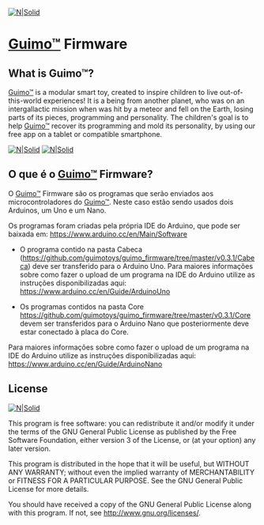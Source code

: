 [![N|Solid](http://i.imgur.com/PXORtkB.jpg)](https://guimo.toys)
# [Guimo&trade;] Firmware

## What is Guimo&trade;?
[Guimo&trade;] is a modular smart toy, created to inspire children to live out-of-this-world experiences! It is a being from another planet, who was on an intergallactic mission when was hit by a meteor and fell on the Earth, losing parts of its pieces, programming and personality. The children's goal is to help [Guimo&trade;] recover its programming and mold its personality, by using our free app on a tablet or compatible smartphone.

[![N|Solid](http://i.imgur.com/hCm5tRC.png)](https://guimo.toys) [![N|Solid](http://i.imgur.com/CwIqAOV.jpg)](https://guimo.toys) 



## O que é o [Guimo&trade;] Firmware?  
O [Guimo&trade;] Firmware são os programas que serão enviados aos microcontroladores do [Guimo&trade;]. Neste caso estão sendo usados dois Arduinos, um Uno e um Nano. 

Os programas foram criadas pela própria IDE do Arduino, que pode ser baixada em: https://www.arduino.cc/en/Main/Software

* O programa contido na pasta Cabeca (https://github.com/guimotoys/guimo_firmware/tree/master/v0.3.1/Cabeca) deve ser transferido para o Arduino Uno. 
Para maiores informações sobre como fazer o upload de um programa na IDE do Arduino utilize as instruções disponibilizadas aqui: https://www.arduino.cc/en/Guide/ArduinoUno

* Os programas contidos na pasta Core https://github.com/guimotoys/guimo_firmware/tree/master/v0.3.1/Core
devem ser transferidos para o Arduino Nano que posteriormente deve estar conectado à placa do Core.

Para maiores informações sobre como fazer o upload de um programa na IDE do Arduino utilize as instruções disponibilizadas aqui:
https://www.arduino.cc/en/Guide/ArduinoNano


## License
[![N|Solid](http://farm2.static.flickr.com/1073/5122830971_04bdd362c4.jpg)](https://creativecommons.org/licenses/by-nc-sa/4.0/)

This program is free software: you can redistribute it and/or modify
it under the terms of the GNU General Public License as published by
the Free Software Foundation, either version 3 of the License, or
(at your option) any later version.

This program is distributed in the hope that it will be useful, but WITHOUT ANY WARRANTY; without even the implied warranty of MERCHANTABILITY or FITNESS FOR A PARTICULAR PURPOSE. See the GNU General Public License for more details.

You should have received a copy of the GNU General Public License along with this program.  If not, see <http://www.gnu.org/licenses/>.

[Bluetooth-Serial]: <https://github.com/don/BluetoothSerial>
[Device]: <https://github.com/apache/cordova-plugin-device>
[Screen Orientation]: <https://github.com/apache/cordova-plugin-screen-orientation>
[Media]: <https://github.com/apache/cordova-plugin-media>
[Network Information]: <https://github.com/apache/cordova-plugin-network-information>
[VirtualJoystick]: <https://github.com/jeromeetienne/virtualjoystick.js>
[AnimateCss]: <https://daneden.github.io/animate.css/>
[Guimo&trade;]: <https://guimo.toys>
[Ionic Framework V1]: <http://ionicframework.com/docs/v1/>
